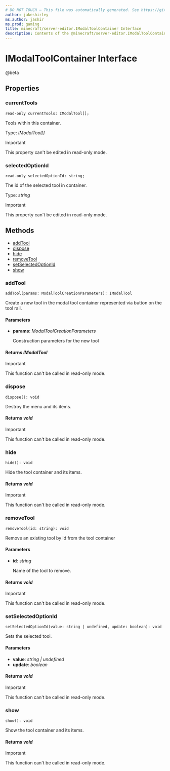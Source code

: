 ```yaml
---
# DO NOT TOUCH — This file was automatically generated. See https://github.com/mojang/minecraftapidocsgenerator to modify descriptions, examples, etc.
author: jakeshirley
ms.author: jashir
ms.prod: gaming
title: minecraft/server-editor.IModalToolContainer Interface
description: Contents of the @minecraft/server-editor.IModalToolContainer class.
---
```

# IModalToolContainer Interface

@beta

## Properties

### **currentTools**
`read-only currentTools: IModalTool[];`

Tools within this container.

Type: *IModalTool[]*
  
> [!IMPORTANT]
> This property can't be edited in read-only mode.

### **selectedOptionId**
`read-only selectedOptionId: string;`

The id of the selected tool in container.

Type: *string*
  
> [!IMPORTANT]
> This property can't be edited in read-only mode.

## Methods
- [addTool](#addtool)
- [dispose](#dispose)
- [hide](#hide)
- [removeTool](#removetool)
- [setSelectedOptionId](#setselectedoptionid)
- [show](#show)

### **addTool**
`
addTool(params: ModalToolCreationParameters): IModalTool
`

Create a new tool in the modal tool container represented via button on the tool rail.

#### **Parameters**
- **params**: *ModalToolCreationParameters*
  
  Construction parameters for the new tool

#### **Returns** *IModalTool*

> [!IMPORTANT]
> This function can't be called in read-only mode.

### **dispose**
`
dispose(): void
`

Destroy the menu and its items.

#### **Returns** *void*

> [!IMPORTANT]
> This function can't be called in read-only mode.

### **hide**
`
hide(): void
`

Hide the tool container and its items.

#### **Returns** *void*

> [!IMPORTANT]
> This function can't be called in read-only mode.

### **removeTool**
`
removeTool(id: string): void
`

Remove an existing tool by id from the tool container

#### **Parameters**
- **id**: *string*
  
  Name of the tool to remove.

#### **Returns** *void*

> [!IMPORTANT]
> This function can't be called in read-only mode.

### **setSelectedOptionId**
`
setSelectedOptionId(value: string | undefined, update: boolean): void
`

Sets the selected tool.

#### **Parameters**
- **value**: *string | undefined*
- **update**: *boolean*

#### **Returns** *void*

> [!IMPORTANT]
> This function can't be called in read-only mode.

### **show**
`
show(): void
`

Show the tool container and its items.

#### **Returns** *void*

> [!IMPORTANT]
> This function can't be called in read-only mode.
